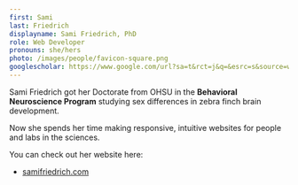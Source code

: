```yaml
---
first: Sami
last: Friedrich
displayname: Sami Friedrich, PhD
role: Web Developer
pronouns: she/hers
photo: /images/people/favicon-square.png
googlescholar: https://www.google.com/url?sa=t&rct=j&q=&esrc=s&source=web&cd=&cad=rja&uact=8&ved=2ahUKEwiv29DVs6CBAxVUVfEDHdCYD5AQFnoECA8QAQ&url=https%3A%2F%2Fscholar.google.com%2Fcitations%3Fuser%3DZZ-1asgAAAAJ%26hl%3Den&usg=AOvVaw0VNnPjZszO72LqVCRBDhuD&opi=89978449
---
```

Sami Friedrich got her Doctorate from OHSU in the **Behavioral Neuroscience Program** studying sex differences in zebra finch brain development.

Now she spends her time making responsive, intuitive websites for people and labs in the sciences.


You can check out her website here:

- [samifriedrich.com](https://samifriedrich.com)